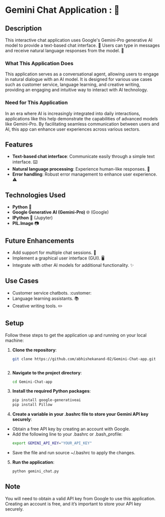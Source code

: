 # Gemini Chat Application : 💬

## Description
This interactive chat application uses Google's Gemini-Pro generative AI model to provide a text-based chat interface. :robot: Users can type in messages and receive natural language responses from the model. :speech_balloon:

### What This Application Does
This application serves as a conversational agent, allowing users to engage in natural dialogue with an AI model. It is designed for various use cases such as customer service, language learning, and creative writing, providing an engaging and intuitive way to interact with AI technology.

### Need for This Application
In an era where AI is increasingly integrated into daily interactions, applications like this help demonstrate the capabilities of advanced models like Gemini-Pro. By facilitating seamless communication between users and AI, this app can enhance user experiences across various sectors.

## Features
- **Text-based chat interface**: Communicate easily through a simple text interface. :keyboard:
- **Natural language processing**: Experience human-like responses. :speech_balloon:
- **Error handling**: Robust error management to enhance user experience. :warning:

## Technologies Used
- **Python** :snake:
- **Google Generative AI (Gemini-Pro)** :globe_with_meridians: (Google)
- **IPython** :notebook_with_decorative_cover: (Jupyter)
- **PIL.Image** :camera:

## Future Enhancements
- Add support for multiple chat sessions. :two_men_holding_hands:
- Implement a graphical user interface (GUI). :desktop_computer:
- Integrate with other AI models for additional functionality. :sparkles:

## Use Cases
- Customer service chatbots. :customer:
- Language learning assistants. :books:
- Creative writing tools. :pencil2:

## Setup
Follow these steps to get the application up and running on your local machine:

1. **Clone the repository**:
   ```bash
   git clone https://github.com/abhishekanand-02/Gemini-Chat-app.git



2. **Navigate to the project directory**:
     ```bash
     cd Gemini-Chat-app
3. **Install the required Python packages**:
   ```bash
   pip install google-generativeai
   pip install Pillow

4. **Create a variable in your .bashrc file to store your Gemini API key securely**:

- Obtain a free API key by creating an account with Google.
- Add the following line to your .bashrc or .bash_profile:
  ```bash
  export GEMINI_API_KEY="YOUR_API_KEY"
- Save the file and run source ~/.bashrc to apply the changes.
  
5. **Run the application**:
   ```bash
   python gemini_chat.py
## Note
You will need to obtain a valid API key from Google to use this application. Creating an account is free, and it’s important to store your API key securely.
